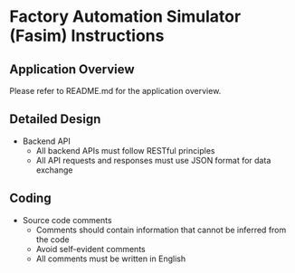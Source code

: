 # Factory Automation Simulator (Fasim) Instructions

## Application Overview

Please refer to README.md for the application overview.

## Detailed Design

- Backend API
  - All backend APIs must follow RESTful principles
  - All API requests and responses must use JSON format for data exchange

## Coding

- Source code comments
  - Comments should contain information that cannot be inferred from the code
  - Avoid self-evident comments
  - All comments must be written in English
